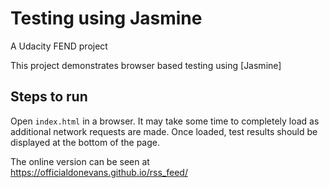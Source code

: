 # Testing using Jasmine

A Udacity FEND project

This project demonstrates browser based testing using [Jasmine]


## Steps to run

Open `index.html` in a browser.
It may take some time to completely load as additional network requests are made.
Once loaded, test results should be displayed at the bottom of the page.

The online version can be seen at https://officialdonevans.github.io/rss_feed/